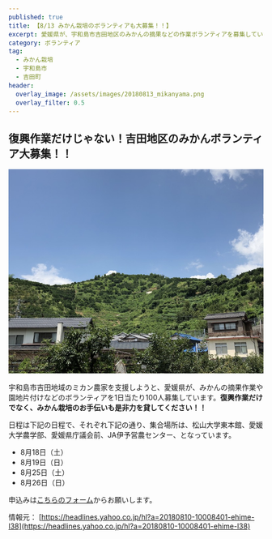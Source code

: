 ```yaml
---
published: true
title: 【8/13 みかん栽培のボランティアも大募集！！】
excerpt: 愛媛県が、宇和島市吉田地区のみかんの摘果などの作業ボランティアを募集しています。こちらもぜひお願いします！！
category: ボランティア
tag:
  - みかん栽培
  - 宇和島市
  - 吉田町
header:
  overlay_image: /assets/images/20180813_mikanyama.png
  overlay_filter: 0.5
---
```

## 復興作業だけじゃない！吉田地区のみかんボランティア大募集！！

![20180813_mikanyama.png](/assets/images/20180813_mikanyama.png)

宇和島市吉田地域のミカン農家を支援しようと、愛媛県が、みかんの摘果作業や園地片付けなどのボランティアを1日当たり100人募集しています。**復興作業だけでなく、みかん栽培のお手伝いも是非力を貸してください！！**

日程は下記の日程で、それぞれ下記の通り、集合場所は、松山大学東本館、愛媛大学農学部、愛媛県庁議会前、JA伊予営農センター、となっています。

- 8月18日（土）
- 8月19日（日）	
- 8月25日（土）	
- 8月26日（日）

申込みは[こちらのフォーム](https://docs.google.com/forms/d/e/1FAIpQLSeGj2ehmmjQ8QhvrQ4v5BBkQIOUZVZzBB11k9Yt7MqGgzdSgw/viewform)からお願いします。

情報元： [https://headlines.yahoo.co.jp/hl?a=20180810-10008401-ehime-l38](https://headlines.yahoo.co.jp/hl?a=20180810-10008401-ehime-l38)
